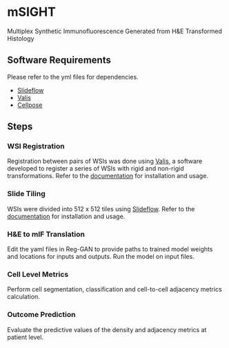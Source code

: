 # mSIGHT
Multiplex Synthetic Immunofluorescence Generated from H&amp;E Transformed Histology


## Software Requirements
Please refer to the yml files for dependencies.
- [Slideflow](https://github.com/jamesdolezal/slideflow)
- [Valis](https://github.com/MathOnco/valis)
- [Cellpose](https://github.com/mouseland/cellpose)


## Steps

### WSI Registration
Registration between pairs of WSIs was done using [Valis](https://github.com/MathOnco/valis), a software developed to register a series of WSIs with rigid and non-rigid transformations. Refer to the [documentation](https://valis.readthedocs.io/en/latest/index.html) for installation and usage.

### Slide Tiling
WSIs were divided into 512 x 512 tiles using [Slideflow](https://github.com/jamesdolezal/slideflow). Refer to the [documentation](https://slideflow.dev) for installation and usage.

### H&E to mIF Translation
Edit the yaml files in Reg-GAN to provide paths to trained model weights and locations for inputs and outputs. Run the model on input files.

### Cell Level Metrics
Perform cell segmentation, classification and cell-to-cell adjacency metrics calculation.

### Outcome Prediction
Evaluate the predictive values of the density and adjacency metrics at patient level.
